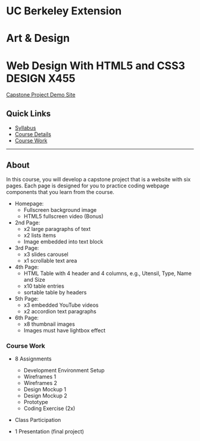 # UC Berkeley Extension
# Art & Design
# Web Design With HTML5 and CSS3 DESIGN X455

[Capstone Project Demo Site](https://whypam.github.io/x455-Proj-Demo-Spring-2023/index.html)

## Quick Links

- [Syllabus](https://github.com/whypam/x455-HTML5-CSS3/blob/master/x455-HTML5-CSS3-Syllabus.pdf)
- [Course Details](https://extension.berkeley.edu/search/publicCourseSearchDetails.do?method=load&courseId=11188390#courseSectionDetails_58168140)
- [Course Work](#course-work)

---

## About

In this course, you will develop a capstone project that is a website with six pages.  Each page is designed for you to practice coding webpage components that you learn from the course.

- Homepage:
  - Fullscreen background image
  - HTML5 fullscreen video (Bonus)
- 2nd Page:
  - x2 large paragraphs of text
  - x2 lists items
  - Image embedded into text block
- 3rd Page:
  - x3 slides carousel
  - x1 scrollable text area
- 4th Page:
  - HTML Table with 4 header and 4 columns, e.g., Utensil, Type, Name and Size
  - x10 table entries
  - sortable table by headers
- 5th Page:
  - x3 embedded YouTube videos
  - x2 accordion text paragraphs
- 6th Page:
  - x8 thumbnail images
  - Images must have lightbox effect

### Course Work

- 8 Assignments
  - Development Environment Setup
  - Wireframes 1
  - Wireframes 2
  - Design Mockup 1
  - Design Mockup 2
  - Prototype
  - Coding Exercise (2x)
  
- Class Participation

- 1 Presentation (final project)



